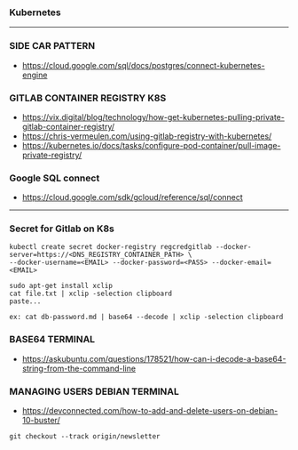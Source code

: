 ### Kubernetes   
---
   
### SIDE CAR PATTERN
* https://cloud.google.com/sql/docs/postgres/connect-kubernetes-engine
### GITLAB CONTAINER REGISTRY K8S
* https://vix.digital/blog/technology/how-get-kubernetes-pulling-private-gitlab-container-registry/
* https://chris-vermeulen.com/using-gitlab-registry-with-kubernetes/
* https://kubernetes.io/docs/tasks/configure-pod-container/pull-image-private-registry/
### Google SQL connect
* https://cloud.google.com/sdk/gcloud/reference/sql/connect
---
### Secret for Gitlab on K8s
```
kubectl create secret docker-registry regcredgitlab --docker-server=https://<DNS_REGISTRY_CONTAINER_PATH> \
--docker-username=<EMAIL> --docker-password=<PASS> --docker-email=<EMAIL>
```

```
sudo apt-get install xclip
cat file.txt | xclip -selection clipboard
paste...

ex: cat db-password.md | base64 --decode | xclip -selection clipboard
```

### BASE64 TERMINAL
* https://askubuntu.com/questions/178521/how-can-i-decode-a-base64-string-from-the-command-line
### MANAGING USERS DEBIAN TERMINAL
* https://devconnected.com/how-to-add-and-delete-users-on-debian-10-buster/
```
git checkout --track origin/newsletter
```